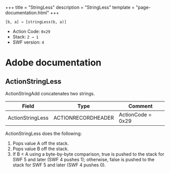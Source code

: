 +++
title = "StringLess"
description = "StringLess"
template = "page-documentation.html"
+++

```
[b, a] → [stringLess(b, a)]
```

- Action Code: `0x29`
- Stack: `2 → 1`
- SWF version: `4`

# Adobe documentation

## ActionStringLess

ActionStringAdd concatenates two strings.

| Field              | Type               | Comment           |
|--------------------|--------------------|-------------------|
| ActionStringLess   | ACTIONRECORDHEADER | ActionCode = 0x29 |

ActionStringLess does the following:
1. Pops value A off the stack.
2. Pops value B off the stack.
3. If B < A using a byte-by-byte comparison, true is pushed to the stack for SWF 5 and later (SWF 4 pushes
1); otherwise, false is pushed to the stack for SWF 5 and later (SWF 4 pushes 0).
